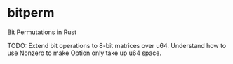 # bitperm
Bit Permutations in Rust

TODO:
Extend bit operations to 8-bit matrices over u64.
Understand how to use Nonzero to make Option<matrix> only take up u64 space.
